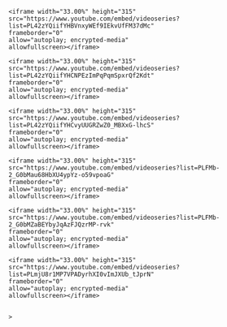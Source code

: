 <!DOCTYPE html>
<html lang="en">
<head>
    <meta charset="UTF-8">
    <meta name="viewport" content="width=device-width, initial-scale=1.0">
    <title>Arif</title>
    <link href="style.css" type="text/css" rel="stylesheet">
</head>
<body>
    

    <iframe width="33.00%" height="315" 
    src="https://www.youtube.com/embed/videoseries?list=PL42zYQiifYHBVnxyWEf9IEkvUfFM37dMc" 
    frameborder="0" 
    allow="autoplay; encrypted-media" 
    allowfullscreen></iframe>

    <iframe width="33.00%" height="315" 
    src="https://www.youtube.com/embed/videoseries?list=PL42zYQiifYHCNPEzImPqPqmSpxrQf2Kdt" 
    frameborder="0" 
    allow="autoplay; encrypted-media" 
    allowfullscreen></iframe>

    <iframe width="33.00%" height="315" 
    src="https://www.youtube.com/embed/videoseries?list=PL42zYQiifYHCvyUUGRZwZ0_MBXxG-lhcS" 
    frameborder="0" 
    allow="autoplay; encrypted-media" 
    allowfullscreen></iframe>

    <iframe width="33.00%" height="315" 
    src="https://www.youtube.com/embed/videoseries?list=PLFMb-2_G0bMau68HbXU4ypYz-o59vpoaG" 
    frameborder="0" 
    allow="autoplay; encrypted-media" 
    allowfullscreen></iframe>

    <iframe width="33.00%" height="315" 
    src="https://www.youtube.com/embed/videoseries?list=PLFMb-2_G0bMZaBEYbyJqAzFJQzrMP-rvk" 
    frameborder="0" 
    allow="autoplay; encrypted-media" 
    allowfullscreen></iframe>

    <iframe width="33.00%" height="315" 
    src="https://www.youtube.com/embed/videoseries?list=PLmjU8r1MP7VPADyrhXI0vImJXUb_tJprN" 
    frameborder="0" 
    allow="autoplay; encrypted-media" 
    allowfullscreen></iframe>


    >





</body>
</html>
